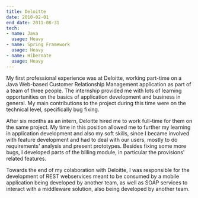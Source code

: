 ```yaml
---
title: Deloitte
date: 2010-02-01
end_date: 2011-08-31
tech:
- name: Java
  usage: Heavy
- name: Spring Framework
  usage: Heavy
- name: Hibernate
  usage: Heavy
---
```

My first professional experience was at Deloitte, working part-time on a Java Web-based Customer Relationship Management application as part of a team of three people.
The internship provided me with lots of learning opportunities on the basics of application development and business in general.
My main contributions to the project during this time were on the technical level, specifically bug fixing.

After six months as an intern, Deloitte hired me to work full-time for them on the same project.
My time in this position allowed me to further my learning in application development and also my soft skills, since I became involved with feature development and had to deal with our users, mostly to do requirements' analysis and present prototypes.
Besides fixing some more bugs, I developed parts of the billing module, in particular the provisions' related features.

Towards the end of my colaboration with Deloitte, I was responsible for the development of REST webservices meant to be consumed by a mobile application being developed by another team, as well as SOAP services to interact with a middleware solution, also being developed by another team.
